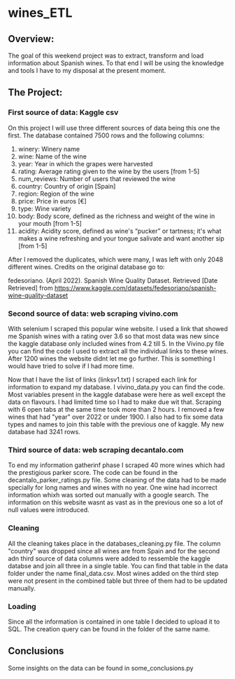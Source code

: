 # wines_ETL

## Overview:
The goal of this weekend project was to extract, transform and load information about Spanish wines. To that end I will be using the knowledge and tools I have to my disposal at the present moment.

## The Project:
### First source of data: Kaggle csv

On this project I will use three different sources of data being this one the first. The database contained 7500 rows and the following columns:

1.	winery: Winery name
2.	wine: Name of the wine
3.	year: Year in which the grapes were harvested
4.	rating: Average rating given to the wine by the users [from 1-5]
5.	num_reviews: Number of users that reviewed the wine
6.	country: Country of origin [Spain]
7.	region: Region of the wine
8.	price: Price in euros [€]
9.	type: Wine variety
10.	body: Body score, defined as the richness and weight of the wine in your mouth [from 1-5]
11.	acidity: Acidity score, defined as wine's “pucker” or tartness; it's what makes a wine refreshing and your tongue salivate and want another sip [from 1-5]

After I removed the duplicates, which were many, I was left with only 2048 different wines. Credits on the original database go to:

fedesoriano. (April 2022). Spanish Wine Quality Dataset. Retrieved [Date Retrieved] from https://www.kaggle.com/datasets/fedesoriano/spanish-wine-quality-dataset

### Second source of data: web scraping vivino.com

With selenium I scraped this popular wine website. I used a link that showed me Spanish wines with a rating over 3.6 so that most data was new since the kaggle database only included wines from 4.2 till 5. In the Vivino.py file you can find the code I used to extract all the individual links to these wines. After 1200 wines the website didnt let me go further. This is something I would have tried to solve if I had more time.

Now that I have the list of links (linksv1.txt) I scraped each link for information to expand my database. I vivino_data.py you can find the code. Most variables present in the kaggle database were here as well except the data on flavours. I had limited time so I had to make due wit that. Scraping with 6 open tabs at the same time took more than 2 hours. I removed a few wines that had "year" over 2022 or under 1900. I also had to fix some data types and names to join this table with the previous one of kaggle. My new database had 3241 rows.

### Third source of data: web scraping decantalo.com

To end my information gatherinf phase I scraped 40 more wines which had the prestigious parker score. The code can be found in the decantalo_parker_ratings.py file. Some cleaning of the data had to be made specially for long names and wines with no year. One wine had incorrect information whixh was sorted out manually with a google search. The information on this website wasnt as vast as in the previous one so a lot of null values were introduced.

### Cleaning

All the cleaning takes place in the databases_cleaning.py file. The column "country" was dropped since all wines are from Spain and for the second adn third source of data columns were added to ressemble the kaggle databse and join all three in a single table. You can find that table in the data folder under the name final_data.csv. Most wines added on the third step were not present in the combined table but three of them had to be updated manually.

### Loading

Since all the information is contained in one table I decided to upload it to SQL. The creation query can be found in the folder of the same name.

## Conclusions

Some insights on the data can be found in some_conclusions.py





